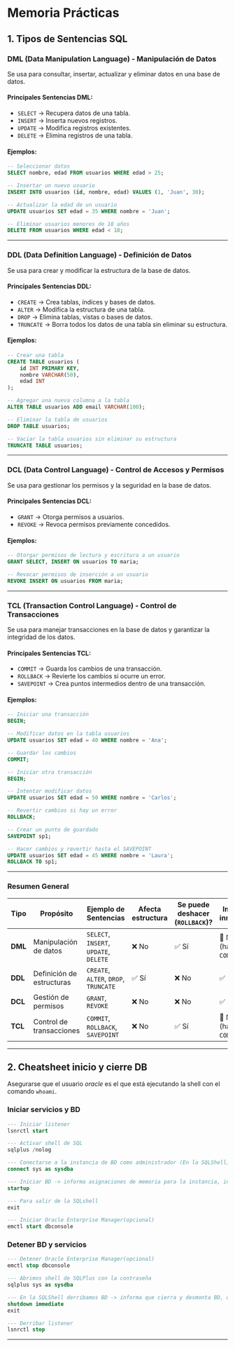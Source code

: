 # Memoria Prácticas

##  1. Tipos de Sentencias SQL  

### DML (Data Manipulation Language) - Manipulación de Datos  
Se usa para consultar, insertar, actualizar y eliminar datos en una base de datos.  

#### Principales Sentencias DML:  
- `SELECT` → Recupera datos de una tabla.  
- `INSERT` → Inserta nuevos registros.  
- `UPDATE` → Modifica registros existentes.  
- `DELETE` → Elimina registros de una tabla.  

####  Ejemplos:  
```sql
-- Seleccionar datos
SELECT nombre, edad FROM usuarios WHERE edad > 25;

-- Insertar un nuevo usuario
INSERT INTO usuarios (id, nombre, edad) VALUES (1, 'Juan', 30);

-- Actualizar la edad de un usuario
UPDATE usuarios SET edad = 35 WHERE nombre = 'Juan';

-- Eliminar usuarios menores de 18 años
DELETE FROM usuarios WHERE edad < 18;
```
---

### DDL (Data Definition Language) - Definición de Datos  
Se usa para crear y modificar la estructura de la base de datos.  

#### Principales Sentencias DDL:  
- `CREATE` → Crea tablas, índices y bases de datos.  
- `ALTER` → Modifica la estructura de una tabla.  
- `DROP` → Elimina tablas, vistas o bases de datos.  
- `TRUNCATE` → Borra todos los datos de una tabla sin eliminar su estructura.  

#### Ejemplos:  
```sql
-- Crear una tabla
CREATE TABLE usuarios (
    id INT PRIMARY KEY,
    nombre VARCHAR(50),
    edad INT
);

-- Agregar una nueva columna a la tabla
ALTER TABLE usuarios ADD email VARCHAR(100);

-- Eliminar la tabla de usuarios
DROP TABLE usuarios;

-- Vaciar la tabla usuarios sin eliminar su estructura
TRUNCATE TABLE usuarios;
```
---

### DCL (Data Control Language) - Control de Accesos y Permisos  
Se usa para gestionar los permisos y la seguridad en la base de datos.  

#### Principales Sentencias DCL:  
- `GRANT` → Otorga permisos a usuarios.  
- `REVOKE` → Revoca permisos previamente concedidos.  

#### Ejemplos:  
```sql
-- Otorgar permisos de lectura y escritura a un usuario
GRANT SELECT, INSERT ON usuarios TO maria;

-- Revocar permisos de inserción a un usuario
REVOKE INSERT ON usuarios FROM maria;
```
---

### TCL (Transaction Control Language) - Control de Transacciones  
Se usa para manejar transacciones en la base de datos y garantizar la integridad de los datos.  

#### Principales Sentencias TCL:  
- `COMMIT` → Guarda los cambios de una transacción.  
- `ROLLBACK` → Revierte los cambios si ocurre un error.  
- `SAVEPOINT` → Crea puntos intermedios dentro de una transacción.  

#### Ejemplos:  
```sql
-- Iniciar una transacción
BEGIN;

-- Modificar datos en la tabla usuarios
UPDATE usuarios SET edad = 40 WHERE nombre = 'Ana';

-- Guardar los cambios
COMMIT;

-- Iniciar otra transacción
BEGIN;

-- Intentar modificar datos
UPDATE usuarios SET edad = 50 WHERE nombre = 'Carlos';

-- Revertir cambios si hay un error
ROLLBACK;

-- Crear un punto de guardado
SAVEPOINT sp1;

-- Hacer cambios y revertir hasta el SAVEPOINT
UPDATE usuarios SET edad = 45 WHERE nombre = 'Laura';
ROLLBACK TO sp1;
```
---

### Resumen General

| **Tipo** | **Propósito** | **Ejemplo de Sentencias** | **Afecta estructura** | **Se puede deshacer (`ROLLBACK`)?** | **Impacto inmediato** |
|----------|-------------|------------------|----------------|----------------------|------------------|
| **DML** | Manipulación de datos | `SELECT`, `INSERT`, `UPDATE`, `DELETE` | ❌ No | ✅ Sí | 🚫 No (hasta `COMMIT`) |
| **DDL** | Definición de estructuras | `CREATE`, `ALTER`, `DROP`, `TRUNCATE` | ✅ Sí | ❌ No | ✅ Sí |
| **DCL** | Gestión de permisos | `GRANT`, `REVOKE` | ❌ No | ❌ No | ✅ Sí |
| **TCL** | Control de transacciones | `COMMIT`, `ROLLBACK`, `SAVEPOINT` | ❌ No | ✅ Sí | 🚫 No (hasta `COMMIT`) |

---

## 2. Cheatsheet inicio y cierre DB

Asegurarse que el usuario _oracle_ es el que está ejecutando la shell con el comando `whoami`.

### Iniciar servicios y BD
```sql
--- Iniciar listener
lsnrctl start

--- Activar shell de SQL
sqlplus /nolog

--- Conectarse a la instancia de BD como administrador (En la SQLShell) con la contraseña ABD3oradba
connect sys as sysdba

--- Iniciar BD -> informa asignaciones de memoria para la instancia, indica que monta y abre la BD
startup

--- Para salir de la SQLshell 
exit

--- Iniciar Oracle Enterprise Manager(opcional)
emctl start dbconsole
```

### Detener BD y servicios
``` sql
--- Detener Oracle Enterprise Manager(opcional)
emctl stop dbconsole

--- Abrimos shell de SQLPlus con la contraseña
sqlplus sys as sysdba

--- En la SQLShell derribamos BD -> informa que cierra y desmonta BD, derriba instancia
shutdown immediate
exit

--- Derribar listener
lsnrctl stop
```

---
